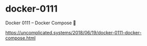 # docker-0111

Docker 0111 – Docker Compose 🐳

https://uncomplicated.systems/2018/06/19/docker-0111-docker-compose.html

